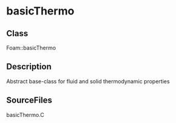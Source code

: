 # basicThermo 
## Class
Foam::basicThermo

## Description
Abstract base-class for fluid and solid thermodynamic properties

## SourceFiles
basicThermo.C

